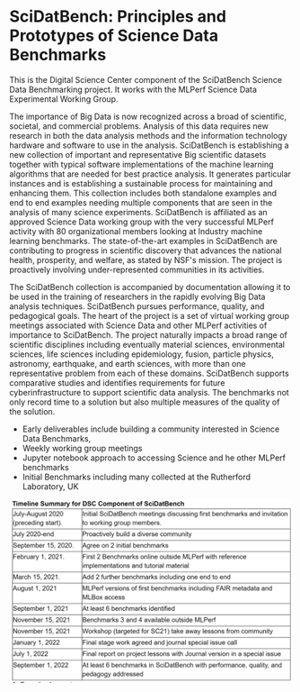 # SciDatBench: Principles and Prototypes of Science Data Benchmarks
This is the Digital Science Center component of the SciDatBench Science Data Benchmarking project. It works with the MLPerf Science Data Experimental Working Group. 

The importance of Big Data is now recognized across a broad of scientific, societal, and commercial problems. Analysis of this data requires new research in both the data analysis methods and the information technology hardware and software to use in the analysis. SciDatBench is establishing a new collection of important and representative Big scientific datasets together with typical software implementations of the machine learning algorithms that are needed for best practice analysis. It generates particular instances and is establishing a sustainable process for maintaining and enhancing them. This collection includes both standalone examples and end to end examples needing multiple components that are seen in the analysis of many science experiments. SciDatBench is affiliated as an approved Science Data working group with the very successful MLPerf activity with 80 organizational members looking at Industry machine learning benchmarks. The state-of-the-art examples in SciDatBench are contributing to progress in scientific discovery that advances the national health, prosperity, and welfare, as stated by NSF's mission. The project is proactively involving under-represented communities in its activities.

The SciDatBench collection is accompanied by documentation allowing it to be used in the training of researchers in the rapidly evolving Big Data analysis techniques. SciDatBench pursues performance, quality, and pedagogical goals. The heart of the project is a set of virtual working group meetings associated with Science Data and other MLPerf activities of importance to SciDatBench. The project naturally impacts a broad range of scientific disciplines including eventually material sciences, environmental sciences, life sciences including epidemiology, fusion, particle physics, astronomy, earthquake, and earth sciences, with more than one representative problem from each of these domains. SciDatBench supports comparative studies and identifies requirements for future cyberinfrastructure to support scientific data analysis. The benchmarks not only record time to a solution but also multiple measures of the quality of the solution.

* Early deliverables include building a community interested in Science Data Benchmarks, 
* Weekly working group meetings
* Jupyter notebook approach to accessing Science and he other MLPerf benchmarks
* Initial Benchmarks including many collected at the Rutherford Laboratory, UK 

![SciDatBench Initial Timetable](https://github.com/DSC-SPIDAL/SciDatBench/blob/master/SciDatBenchTimetable.JPG)
